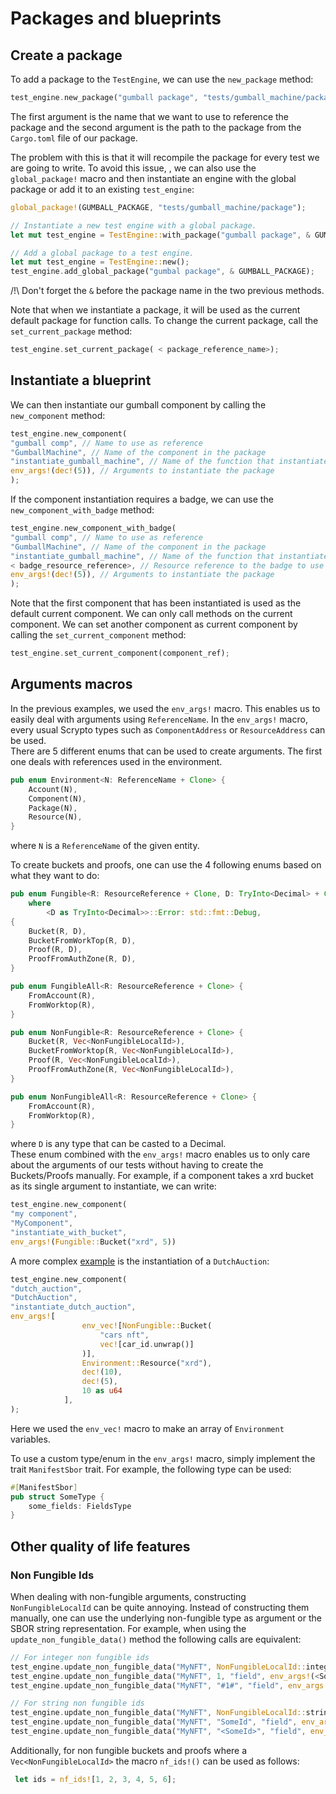 # Packages and blueprints

## Create a package

To add a package to the `TestEngine`, we can use the `new_package` method:

```Rust
test_engine.new_package("gumball package", "tests/gumball_machine/package");
```

The first argument is the name that we want to use to reference the package and the second argument is the
path to the package from the `Cargo.toml` file of our package.

The problem with this is that it will recompile the package for every test we are going to write. To avoid this issue,
, we can also use the `global_package!` macro and then instantiate an
engine with the global package or add it to an existing `test_engine`:

```Rust
global_package!(GUMBALL_PACKAGE, "tests/gumball_machine/package");

// Instantiate a new test engine with a global package.
let mut test_engine = TestEngine::with_package("gumball package", & GUMBALL_PACKAGE);

// Add a global package to a test engine.
let mut test_engine = TestEngine::new();
test_engine.add_global_package("gumbal package", & GUMBALL_PACKAGE);

```

/!\ Don't forget the `&` before the package name in the two previous methods.

Note that when we instantiate a package, it will be used
as the current default package for function calls. To change the current package, call the `set_current_package` method:

```Rust
test_engine.set_current_package( < package_reference_name>);
```

## Instantiate a blueprint

We can then instantiate our gumball component by calling the `new_component` method:

```Rust
test_engine.new_component(
"gumball comp", // Name to use as reference
"GumballMachine", // Name of the component in the package
"instantiate_gumball_machine", // Name of the function that instantiates the component
env_args!(dec!(5)), // Arguments to instantiate the package
);
```

If the component instantiation requires a badge, we can use the `new_component_with_badge` method:

```Rust
test_engine.new_component_with_badge(
"gumball comp", // Name to use as reference 
"GumballMachine", // Name of the component in the package
"instantiate_gumball_machine", // Name of the function that instantiates the component
< badge_resource_reference>, // Resource reference to the badge to use
env_args!(dec!(5)), // Arguments to instantiate the package
);
```

Note that the first component that has been instantiated is used as the default current component. We can
only call methods on the current component. We can set another component as current component by calling the
`set_current_component` method:

```Rust
test_engine.set_current_component(component_ref);
```

## Arguments macros

In the previous examples, we used the `env_args!` macro. This enables us to easily deal with arguments using
`ReferenceName`. In the `env_args!` macro, every usual Scrypto types such as `ComponentAddress` or `ResourceAddress` can
be used.  
There are 5 different enums that can be used to create arguments. The first one deals with references used in the
environment.

```Rust
pub enum Environment<N: ReferenceName + Clone> {
    Account(N),
    Component(N),
    Package(N),
    Resource(N),
}
```

where `N` is a `ReferenceName` of the given entity.

To create buckets and proofs, one can use the 4 following enums based on what they want to do:

```Rust
pub enum Fungible<R: ResourceReference + Clone, D: TryInto<Decimal> + Clone>
    where
        <D as TryInto<Decimal>>::Error: std::fmt::Debug,
{
    Bucket(R, D),
    BucketFromWorkTop(R, D),
    Proof(R, D),
    ProofFromAuthZone(R, D),
}

pub enum FungibleAll<R: ResourceReference + Clone> {
    FromAccount(R),
    FromWorktop(R),
}

pub enum NonFungible<R: ResourceReference + Clone> {
    Bucket(R, Vec<NonFungibleLocalId>),
    BucketFromWorktop(R, Vec<NonFungibleLocalId>),
    Proof(R, Vec<NonFungibleLocalId>),
    ProofFromAuthZone(R, Vec<NonFungibleLocalId>),
}

pub enum NonFungibleAll<R: ResourceReference + Clone> {
    FromAccount(R),
    FromWorktop(R),
}
```

where `D` is any type that can be casted to a Decimal.  
These enum combined with the `env_args!` macro enables us to only
care about the arguments of our tests without having to create the Buckets/Proofs manually. For example, if a component
takes a xrd bucket as its single argument to instantiate, we can write:

```Rust
test_engine.new_component(
"my component",
"MyComponent",
"instantiate_with_bucket",
env_args!(Fungible::Bucket("xrd", 5))
```

A more complex [example](tests/nft_marketplace/unit_tests.rs)
is the instantiation of a `DutchAuction`:

```Rust
test_engine.new_component(
"dutch_auction",
"DutchAuction",
"instantiate_dutch_auction",
env_args![
                env_vec![NonFungible::Bucket(
                    "cars nft",
                    vec![car_id.unwrap()]
                )],
                Environment::Resource("xrd"),
                dec!(10),
                dec!(5),
                10 as u64
            ],
);
```

Here we used the `env_vec!` macro to make an array of `Environment` variables.

To use a custom type/enum in the `env_args!` macro, simply implement the trait `ManifestSbor` trait.
For example, the following type can be used:

```rust
#[ManifestSbor]
pub struct SomeType {
    some_fields: FieldsType
}

```

## Other quality of life features

### Non Fungible Ids

When dealing with non-fungible arguments, constructing `NonFungibleLocalId` can be quite annoying.
Instead of constructing them manually, one can use the underlying non-fungible type as argument or the SBOR string
representation. For example, when using the `update_non_fungible_data()` method the following calls are equivalent:

```Rust
// For integer non fungible ids
test_engine.update_non_fungible_data("MyNFT", NonFungibleLocalId::integer(1), "field", env_args!(<SomeArgument>), "admin badge");
test_engine.update_non_fungible_data("MyNFT", 1, "field", env_args!(<SomeArgument>), "admin badge");
test_engine.update_non_fungible_data("MyNFT", "#1#", "field", env_args!(<SomeArgument>), "admin badge");

// For string non fungible ids
test_engine.update_non_fungible_data("MyNFT", NonFungibleLocalId::string("<SomeId>"), "field", env_args!(<SomeArgument>), "admin badge");
test_engine.update_non_fungible_data("MyNFT", "SomeId", "field", env_args!(<SomeArgument>), "admin badge");
test_engine.update_non_fungible_data("MyNFT", "<SomeId>", "field", env_args!(<SomeArgument>), "admin badge");
```

Additionally, for non fungible buckets and proofs where a `Vec<NonFungibleLocalId>` the macro `nf_ids!()` can be used as
follows:

```Rust
 let ids = nf_ids![1, 2, 3, 4, 5, 6];
```